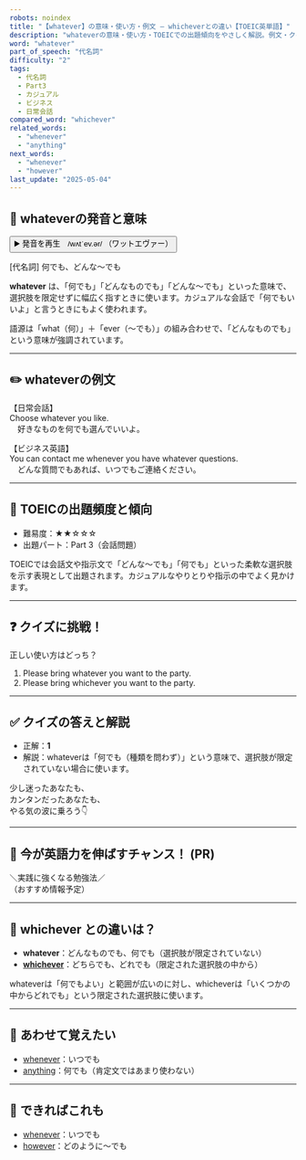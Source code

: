 ```yaml
---
robots: noindex
title: "【whatever】の意味・使い方・例文 ― whicheverとの違い【TOEIC英単語】"
description: "whateverの意味・使い方・TOEICでの出題傾向をやさしく解説。例文・クイズ付きでwhicheverとの違いもわかりやすく学べます。"
word: "whatever"
part_of_speech: "代名詞"
difficulty: "2"
tags:
  - 代名詞
  - Part3
  - カジュアル
  - ビジネス
  - 日常会話
compared_word: "whichever"
related_words:
  - "whenever"
  - "anything"
next_words:
  - "whenever"
  - "however"
last_update: "2025-05-04"
---
```


## 🔰 whateverの発音と意味

<button class="play-audio" onclick="playTTS('whatever')">
  <span class="play-audio-main">
    ▶️ 発音を再生　/wʌtˈev.ər/
  </span>
  <span class="play-audio-sub">
    （ワットエヴァー）
  </span>
</button>

[代名詞] 何でも、どんな～でも

**whatever** は、「何でも」「どんなものでも」「どんな～でも」といった意味で、選択肢を限定せずに幅広く指すときに使います。カジュアルな会話で「何でもいいよ」と言うときにもよく使われます。

語源は「what（何）」＋「ever（～でも）」の組み合わせで、「どんなものでも」という意味が強調されています。

---

## ✏️ whateverの例文

【日常会話】  
Choose whatever you like.  
　好きなものを何でも選んでいいよ。

【ビジネス英語】  
You can contact me whenever you have whatever questions.  
　どんな質問でもあれば、いつでもご連絡ください。

---

## 🎯 TOEICの出題頻度と傾向

- 難易度：★★☆☆☆
- 出題パート：Part 3（会話問題）

TOEICでは会話文や指示文で「どんな～でも」「何でも」といった柔軟な選択肢を示す表現として出題されます。カジュアルなやりとりや指示の中でよく見かけます。

---

## ❓ クイズに挑戦！

正しい使い方はどっち？

1. Please bring whatever you want to the party.  
2. Please bring whichever you want to the party.

---

## ✅ クイズの答えと解説

- 正解：**1**
- 解説：whateverは「何でも（種類を問わず）」という意味で、選択肢が限定されていない場合に使います。

少し迷ったあなたも、  
カンタンだったあなたも、  
やる気の波に乗ろう👇️

---

## 🚀 今が英語力を伸ばすチャンス！ (PR)

<div class="info-center">
＼実践に強くなる勉強法／<br>  
（おすすめ情報予定）
</div>

---

## 🤔  whichever との違いは？

- **whatever**：どんなものでも、何でも（選択肢が限定されていない）
- **[whichever](/whichever)**：どちらでも、どれでも（限定された選択肢の中から）

whateverは「何でもよい」と範囲が広いのに対し、whicheverは「いくつかの中からどれでも」という限定された選択肢に使います。

---

## 🧩 あわせて覚えたい

- [whenever](/whenever)：いつでも
- [anything](/anything)：何でも（肯定文ではあまり使わない）

---

## 📖 できればこれも

- [whenever](/whenever)：いつでも
- [however](/however)：どのように～でも

<!-- cvid: aid37_bid46 -->
